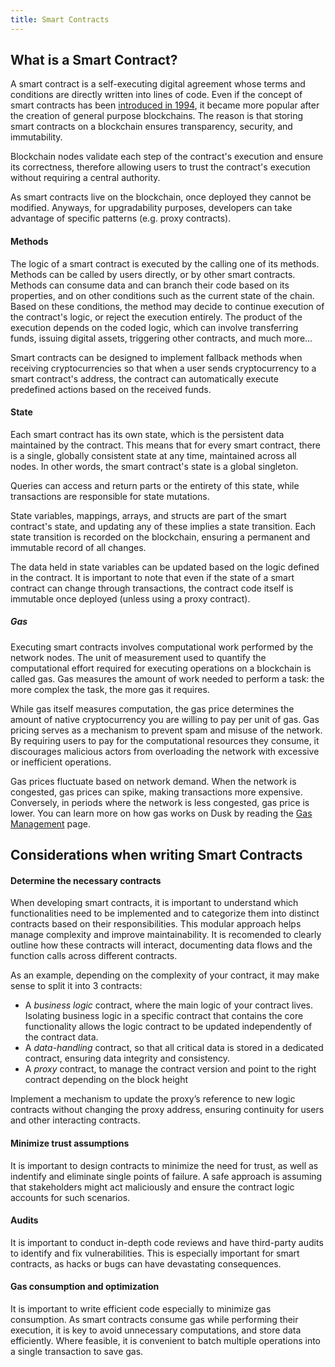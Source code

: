 ```yaml
---
title: Smart Contracts
---
```


## What is a Smart Contract?

A smart contract is a self-executing digital agreement whose terms and conditions are directly written into lines of code. Even if the concept of smart contracts has been <a href="https://www.fon.hum.uva.nl/rob/Courses/InformationInSpeech/CDROM/Literature/LOTwinterschool2006/szabo.best.vwh.net/smart.contracts.html" target="_blank" >introduced in 1994</a>, it became more popular after the creation of general purpose blockchains. The reason is that storing smart contracts on a blockchain ensures transparency, security, and immutability.

Blockchain nodes validate each step of the contract's execution and ensure its correctness, therefore allowing users to trust the contract's execution without requiring a central authority. 

As smart contracts live on the blockchain, once deployed they cannot be modified. Anyways, for upgradability purposes, developers can take advantage of specific patterns (e.g. proxy contracts).


#### Methods
The logic of a smart contract is executed by the calling one of its methods. Methods can be called by users directly, or by other smart contracts. Methods can consume data and can branch their code based on its properties, and on other conditions such as the current state of the chain. Based on these conditions, the method may decide to continue execution of the contract's logic, or reject the execution entirely. The product of the execution depends on the coded logic, which can involve transferring funds, issuing digital assets, triggering other contracts, and much more...

Smart contracts can be designed to implement fallback methods when receiving cryptocurrencies so that when a user sends cryptocurrency to a smart contract's address, the contract can automatically execute predefined actions based on the received funds. 

#### State

Each smart contract has its own state, which is the persistent data maintained by the contract. This means that for every smart contract, there is a single, globally consistent state at any time, maintained across all nodes. In other words, the smart contract's state is a global singleton. 

Queries can access and return parts or the entirety of this state, while transactions are responsible for state mutations. 

State variables, mappings, arrays, and structs are part of the smart contract's state, and updating any of these implies a state transition. Each state transition is recorded on the blockchain, ensuring a permanent and immutable record of all changes.

The data held in state variables can be updated based on the logic defined in the contract. It is important to note that even if the state of a smart contract can change through transactions, the contract code itself is immutable once deployed (unless using a proxy contract).

##### Gas

Executing smart contracts involves computational work performed by the network nodes. The unit of measurement used to quantify the computational effort required for executing operations on a blockchain is called gas. Gas measures the amount of work needed to perform a task: the more complex the task, the more gas it requires. 

While gas itself measures computation, the gas price determines the amount of native cryptocurrency you are willing to pay per unit of gas. Gas pricing serves as a mechanism to prevent spam and misuse of the network. By requiring users to pay for the computational resources they consume, it discourages malicious actors from overloading the network with excessive or inefficient operations.

Gas prices fluctuate based on network demand. When the network is congested, gas prices can spike, making transactions more expensive. Conversely, in periods where the network is less congested, gas price is lower. You can learn more on how gas works on Dusk by reading the [Gas Management](/learn/economic-information/gas-management) page.

## Considerations when writing Smart Contracts

#### Determine the necessary contracts

When developing smart contracts, it is important to understand which functionalities need to be implemented and to categorize them into distinct contracts based on their responsibilities.
This modular approach helps manage complexity and improve maintainability. It is recomended to clearly outline how these contracts will interact, documenting data flows and the function calls across different contracts.

As an example, depending on the complexity of your contract, it may make sense to split it into 3 contracts: 

- A *business logic* contract, where the main logic of your contract lives. Isolating business logic in a specific contract that contains the core functionality allows the logic contract to be updated independently of the contract data.
- A *data-handling* contract, so that all critical data is stored in a dedicated contract, ensuring data integrity and consistency.
- A *proxy* contract, to manage the contract version and point to the right contract depending on the block height

Implement a mechanism to update the proxy’s reference to new logic contracts without changing the proxy address, ensuring continuity for users and other interacting contracts.

#### Minimize trust assumptions

It is important to design contracts to minimize the need for trust, as well as indentify and eliminate single points of failure. A safe approach is assuming that stakeholders might act maliciously and ensure the contract logic accounts for such scenarios.


#### Audits
It is important to conduct in-depth code reviews and have third-party audits to identify and fix vulnerabilities. This is especially important for smart contracts, as hacks or bugs can have devastating consequences.

#### Gas consumption and optimization

It is important to write efficient code especially to minimize gas consumption. As smart contracts consume gas while performing their execution, it is key to avoid unnecessary computations, and store data efficiently. Where feasible, it is convenient to batch multiple operations into a single transaction to save gas.